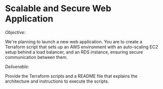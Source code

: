 # Scalable and Secure Web Application

*_Objective:_*

We're planning to launch a new web application. You are to create a
Terraform script that sets up an AWS environment with an auto-scaling EC2 setup
behind a load balancer, and an RDS instance, ensuring secure communication
between them.

*_Deliverable:_*

Provide the Terraform scripts and a README file that explains the
architecture and instructions to execute the scripts.